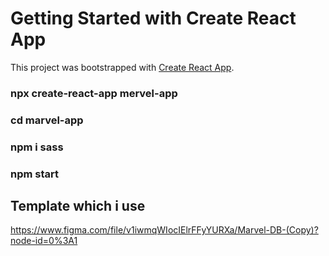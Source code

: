 # Getting Started with Create React App

This project was bootstrapped with [Create React App](https://github.com/facebook/create-react-app).

### npx create-react-app mervel-app

### cd marvel-app

### npm i sass

### npm start



## Template which i use

https://www.figma.com/file/v1iwmqWIocIElrFFyYURXa/Marvel-DB-(Copy)?node-id=0%3A1








